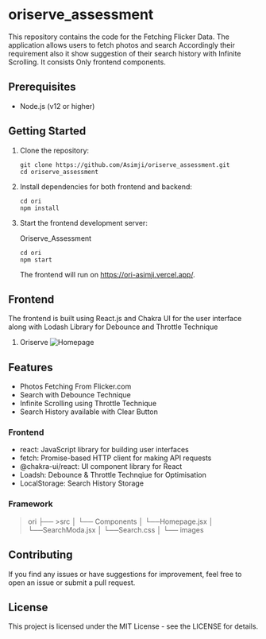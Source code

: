# oriserve_assessment

This repository contains the code for the Fetching Flicker Data. The application allows users to fetch photos and search Accordingly their requirement also it show suggestion of their search history with Infinite Scrolling. It consists Only frontend components.

## Prerequisites

- Node.js (v12 or higher)

## Getting Started

1. Clone the repository:
    ```
    git clone https://github.com/Asimji/oriserve_assessment.git
    cd oriserve_assessment
    ```


2. Install dependencies for both frontend and backend:

    
    ```
    cd ori
    npm install
    ```




4. Start the frontend development server:

   Oriserve_Assessment
    ```
    cd ori
    npm start
    ```
    The frontend will run on https://ori-asimji.vercel.app/.

               





## Frontend

The frontend is built using React.js and Chakra UI for the user interface along with Lodash Library for Debounce and Throttle Technique
1. Oriserve 
![Homepage](./ori/src/images/oriserve.png)




## Features
- Photos Fetching From Flicker.com
- Search with Debounce Technique
- Infinite Scrolling using Throttle Technique
- Search History available with Clear Button

### Frontend

- react: JavaScript library for building user interfaces
- fetch: Promise-based HTTP client for making API requests
- @chakra-ui/react: UI component library for React
- Loadsh: Debounce & Throttle Technqiue for Optimisation
- LocalStorage: Search History Storage 

### Framework 
>ori
├── >src
│    └── Components
│                  └──Homepage.jsx
│                  └──SearchModa.jsx
│                  └──Search.css
│    └── images

   


## Contributing

If you find any issues or have suggestions for improvement, feel free to open an issue or submit a pull request.

## License

This project is licensed under the MIT License - see the LICENSE for details.
